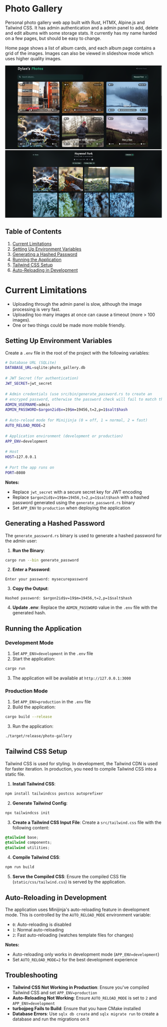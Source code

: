 # Photo Gallery

Personal photo gallery web app built with Rust, HTMX, Alpine.js and Tailwind CSS. It has admin authentication and a admin panel to add, delete and edit albums with some storage stats. It currently has my name harded on a few pages, but should be easy to change.

Home page shows a list of album cards, and each album page contains a grid of the images. Images can also be viewed in slideshow mode which uses higher quality images.

![Home Page Screenshot](./images/home.png)
![Album Page Screenshot](./images/album.png)

## Table of Contents
1. [Current Limitations](#current-limitations)
2. [Setting Up Environment Variables](#setting-up-environment-variables)
3. [Generating a Hashed Password](#generating-a-hashed-password)
4. [Running the Application](#running-the-application)
5. [Tailwind CSS Setup](#tailwind-css-setup)
6. [Auto-Reloading in Development](#auto-reloading-in-development)

# Current Limitations
- Uploading through the admin panel is slow, although the image processing is very fast.
- Uploading too many images at once can cause a timeout (more > 100 images).
- One or two things could be made more mobile friendly.

## Setting Up Environment Variables

Create a `.env` file in the root of the project with the following variables:

```bash
# Database URL (SQLite)
DATABASE_URL=sqlite:photo_gallery.db

# JWT Secret (for authentication)
JWT_SECRET=jwt_secret

# Admin credentials (use src/bin/generate_password.rs to create an
# encryped password, otherwise the password check will fail to match the hashes)
ADMIN_USERNAME=admin
ADMIN_PASSWORD=$argon2id$v=19$m=19456,t=2,p=1$salt$hash

# Auto-reload mode for Minijinja (0 = off, 1 = normal, 2 = fast)
AUTO_RELOAD_MODE=2

# Application environment (development or production)
APP_ENV=development

# Host
HOST=127.0.0.1

# Port the app runs on
PORT=8080
```

**Notes:**
* Replace `jwt_secret` with a secure secret key for JWT encoding
* Replace `$argon2id$v=19$m=19456,t=2,p=1$salt$hash` with a hashed password generated using the `generate_password.rs` binary
* Set `APP_ENV` to `production` when deploying the application

## Generating a Hashed Password

The `generate_password.rs` binary is used to generate a hashed password for the admin user:

1. **Run the Binary**:
```bash
cargo run --bin generate_password
```

2. **Enter a Password**:
```
Enter your password: mysecurepassword
```

3. **Copy the Output**:
```
Hashed password: $argon2id$v=19$m=19456,t=2,p=1$salt$hash
```

4. **Update .env**: Replace the `ADMIN_PASSWORD` value in the `.env` file with the generated hash.

## Running the Application

### Development Mode

1. Set `APP_ENV=development` in the `.env` file
2. Start the application:
```bash
cargo run
```
3. The application will be available at `http://127.0.0.1:3000`

### Production Mode

1. Set `APP_ENV=production` in the `.env` file
2. Build the application:
```bash
cargo build --release
```
3. Run the application:
```bash
./target/release/photo-gallery
```

## Tailwind CSS Setup

Tailwind CSS is used for styling. In development, the Tailwind CDN is used for faster iteration. In production, you need to compile Tailwind CSS into a static file.

1. **Install Tailwind CSS**:
```bash
npm install tailwindcss postcss autoprefixer
```

2. **Generate Tailwind Config**:
```bash
npx tailwindcss init
```

3. **Create a Tailwind CSS Input File**:
Create a `src/tailwind.css` file with the following content:
```css
@tailwind base;
@tailwind components;
@tailwind utilities;
```

4. **Compile Tailwind CSS**:
```bash
npm run build
```

5. **Serve the Compiled CSS**: Ensure the compiled CSS file (`static/css/tailwind.css`) is served by the application.

## Auto-Reloading in Development

The application uses Minijinja's auto-reloading feature in development mode. This is controlled by the `AUTO_RELOAD_MODE` environment variable:

* `0`: Auto-reloading is disabled
* `1`: Normal auto-reloading
* `2`: Fast auto-reloading (watches template files for changes)

**Notes:**
* Auto-reloading only works in development mode (`APP_ENV=development`)
* Set `AUTO_RELOAD_MODE=2` for the best development experience

## Troubleshooting

* **Tailwind CSS Not Working in Production**: Ensure you've compiled Tailwind CSS and set `APP_ENV=production`
* **Auto-Reloading Not Working**: Ensure `AUTO_RELOAD_MODE` is set to `2` and `APP_ENV=development`
* **turbojpeg Fails to Build**: Ensure that you have CMake installed
* **Database Errors**: Use `sqlx db create` and `sqlx migrate run` to create a database and run the migrations on it